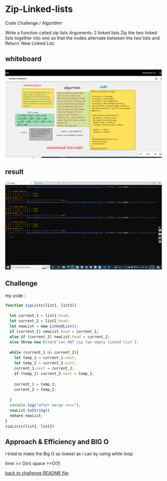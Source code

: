 # Zip-Linked-lists

Code Challenge / Algorithm 

Write a function called zip lists
Arguments: 2 linked lists
Zip the two linked lists together into one so that the nodes alternate between the two lists and 
Return: New Linked List.

## whiteboard 
![whiteboard](./zipWhiteboard.png)

## result 
![result](./result.png)
## Challenge
 
my code :

```js
function zipLists(list1, list2){

  let current_1 = list1.head;
  let current_2 = list2.head;
  let newList = new LinkedList();
  if (current_1) newList.head = current_1;
  else if (current_2) newList.head = current_2;
  else throw new Error(`Can NOT zip two empty linked list`);

  while (current_1 && current_2){
    let temp_1 = current_1.next;
    let temp_2 = current_2.next;
    current_1.next = current_2;
    if (temp_1) current_2.next = temp_1;

    current_1 = temp_1;
    current_2 = temp_2;

  }
  console.log("after merge >>>>");
  newList.toString()
  return newList;
}
zipLists(list1, list2)
```

## Approach & Efficiency and BIG O
i tried to make the Big O as lowest as i can by using while loop 

time >> O(n)
space >>O(1)

[back to challenge README file ](../../README.md)








